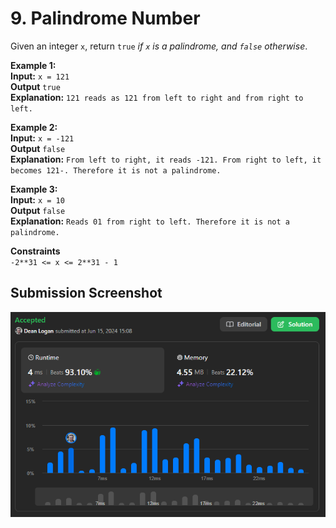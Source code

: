 # 9. Palindrome Number

Given an integer `x`, return `true` *if `x` is a palindrome, and `false` otherwise*.

**Example 1:**  
    **Input:** `x = 121`  
    **Output** `true`   
    **Explanation:** `121 reads as 121 from left to right and from right to left.`   

**Example 2:**  
    **Input:** `x = -121`  
    **Output** `false`   
    **Explanation:** `From left to right, it reads -121. From right to left, it becomes 121-. Therefore it is not a palindrome.`   

**Example 3:**  
    **Input:** `x = 10`  
    **Output** `false`   
    **Explanation:** `Reads 01 from right to left. Therefore it is not a palindrome.`   

**Constraints**  
    `-2**31 <= x <= 2**31 - 1`  

## Submission Screenshot  

![Image](./palindrome-number.png)